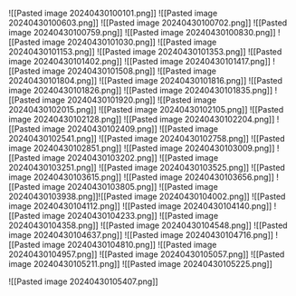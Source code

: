 ![[Pasted image 20240430100101.png]]
![[Pasted image 20240430100603.png]]
![[Pasted image 20240430100702.png]]
![[Pasted image 20240430100759.png]]
![[Pasted image 20240430100830.png]]
![[Pasted image 20240430101030.png]]
![[Pasted image 20240430101153.png]]
![[Pasted image 20240430101353.png]]
![[Pasted image 20240430101402.png]]
![[Pasted image 20240430101417.png]]
![[Pasted image 20240430101508.png]]
![[Pasted image 20240430101804.png]]
![[Pasted image 20240430101816.png]]
![[Pasted image 20240430101826.png]]
![[Pasted image 20240430101835.png]]
![[Pasted image 20240430101920.png]]
![[Pasted image 20240430102015.png]]
![[Pasted image 20240430102105.png]]
![[Pasted image 20240430102128.png]]
![[Pasted image 20240430102204.png]]
![[Pasted image 20240430102409.png]]
![[Pasted image 20240430102541.png]]
![[Pasted image 20240430102758.png]]
![[Pasted image 20240430102851.png]]
![[Pasted image 20240430103009.png]]
![[Pasted image 20240430103202.png]]
![[Pasted image 20240430103251.png]]
![[Pasted image 20240430103525.png]]
![[Pasted image 20240430103615.png]]
![[Pasted image 20240430103656.png]]
![[Pasted image 20240430103805.png]]
![[Pasted image 20240430103938.png]]![[Pasted image 20240430104002.png]]
![[Pasted image 20240430104112.png]]
![[Pasted image 20240430104140.png]]
![[Pasted image 20240430104233.png]]
![[Pasted image 20240430104358.png]]
![[Pasted image 20240430104548.png]]
![[Pasted image 20240430104637.png]]
![[Pasted image 20240430104716.png]]
![[Pasted image 20240430104810.png]]
![[Pasted image 20240430104957.png]]
![[Pasted image 20240430105057.png]]
![[Pasted image 20240430105211.png]]
![[Pasted image 20240430105225.png]]

![[Pasted image 20240430105407.png]]

